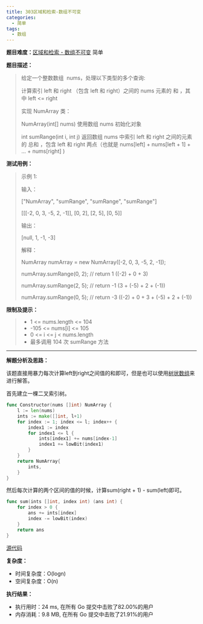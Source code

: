 ```yaml
---
title: 303区域和检索-数组不可变
categories:
  - 简单
tags:
  - 数组
---
```


**题目难度：**[区域和检索 - 数组不可变](https://leetcode.cn/problems/range-sum-query-immutable/) 简单

**题目描述：**

> 给定一个整数数组  nums，处理以下类型的多个查询:
> 
> 
> 计算索引 left 和 right （包含 left 和 right）之间的 nums 元素的 和 ，其中 left <= right
> 
> 实现 NumArray 类：
> 
> NumArray(int[] nums) 使用数组 nums 初始化对象
> 
> int sumRange(int i, int j) 返回数组 nums 中索引 left 和 right 之间的元素的 总和 ，包含 left 和 right 两点（也就是 nums[left] + nums[left + 1] + ... + nums[right] )


**测试用例：**

> 示例 1:
>
> 输入：
> 
> ["NumArray", "sumRange", "sumRange", "sumRange"]
> 
> [[[-2, 0, 3, -5, 2, -1]], [0, 2], [2, 5], [0, 5]]
> 
> 输出：
> 
> [null, 1, -1, -3]
> 
> 解释：
> 
> NumArray numArray = new NumArray([-2, 0, 3, -5, 2, -1]);
> 
> numArray.sumRange(0, 2); // return 1 ((-2) + 0 + 3)
> 
> numArray.sumRange(2, 5); // return -1 (3 + (-5) + 2 + (-1))
> 
> numArray.sumRange(0, 5); // return -3 ((-2) + 0 + 3 + (-5) + 2 + (-1))


**限制及提示：**
> - 1 <= nums.length <= 104
> - -105 <= nums[i] <= 105
> - 0 <= i <= j < nums.length
> - 最多调用 104 次 sumRange 方法


---
**解题分析及思路：**


该题直接用暴力每次计算left到right之间值的和即可，但是也可以使用[树状数组](../pages/bit.md)来进行解答。

首先建立一棵二叉索引树。

```go
func Constructor(nums []int) NumArray {
	l := len(nums)
	ints := make([]int, l+1)
	for index := 1; index <= l; index++ {
		index1 := index
		for index1 <= l {
			ints[index1] += nums[index-1]
			index1 += lowBit(index1)
		}
	}
	return NumArray{
		ints,
	}
}
```

然后每次计算的两个区间的值的时候，计算sum(right + 1) - sum(left)即可。
```go
func sum(ints []int, index int) (ans int) {
	for index > 0 {
		ans += ints[index]
		index -= lowBit(index)
	}
	return ans
}
```



[源代码](https://github.com/lomtom/algorithm-go/blob/main/leetcode/303/303区域和检索-数组不可变_test.go)

**复杂度：**
- 时间复杂度：O(logn)
- 空间复杂度：O(n)

**执行结果：**

- 执行用时：24 ms, 在所有 Go 提交中击败了82.00%的用户
- 内存消耗：9.8 MB, 在所有 Go 提交中击败了21.91%的用户
